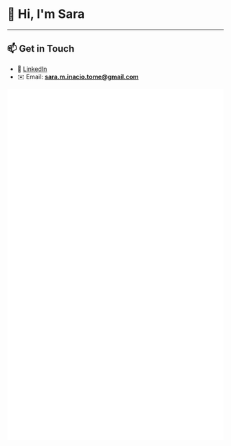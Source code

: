 # 👋 Hi, I'm Sara
---

## 📫 Get in Touch
- 💼 [LinkedIn](https://www.linkedin.com/in/sara-maria/)  
- ✉️ Email: **sara.m.inacio.tome@gmail.com**

![Metrics](https://github.com/tryingtocod/metrics/blob/c023b5b9d06470e9ce5d326124d3f23f60de7905/github-metrics.svg)

